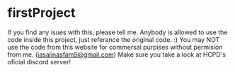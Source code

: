 # firstProject

If you find any isues with this, please tell me.
Anybody is allowed to use the code inside this project, just referance the original code. :)
You may NOT use the code from this website for commersal purpises without permision from me. (iasalinasfam5@gmail.com)
Make sure you take a look at HCPD's oficial discord server!